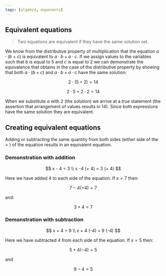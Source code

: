 ```yaml
---
tags: [algebra, exponents]
---
```


## Equivalent equations

> Two equations are equivalent if they have the same solution set.

We know from the distributive property of multiplication that the equation
$a \cdot (b + c )$ is equivalent to $a \cdot b + a \cdot c$. If we assign values
to the variables such that $b$ is equal to $5$ and $c$ is equal to $2$ we can
demonstrate the equivalence that obtains in the case of the distributive
property by showing that both $a \cdot (b + c )$ and $a \cdot b + a \cdot c$
have the same solution:

$$ 2 \cdot (5 + 2) = 14 $$

$$ 2 \cdot 5 + 2 \cdot 2 =14 $$

When we substitute $a$ with $2$ (the solution) we arrive at a true statement
(the assertion that arrangement of values results in $14$). Since both
expressions have the same solution they are equivalent.

## Creating equivalent equations

Adding or subtracting the same quantity from both sides (either side of the $=$
) of the equation results in an equivalent equation.

### Demonstration with addition

$$ x - 4 = 3 \\ x -4 (+ 4) = 3 (+ 4) $$

Here we have added $4$ to each side of the equation. If $x = 7$ then:

$$ 7 - 4 (+ 4) = 7 $$

and:

$$ 3 + 4 = 7 $$

### Demonstration with subtraction

$$ x + 4 = 9 \\ x + 4 (-4) = 9 (-4) $$

Here we have subtracted $4$ from each side of the equation. If $x = 5$ then:

$$ 5 + 4 (-4) = 5 $$

and

$$ 9 - 4 = 5 $$
